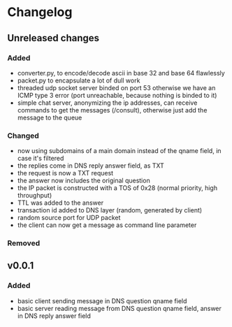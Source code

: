 # Changelog

## Unreleased changes
### Added
- converter.py, to encode/decode ascii in base 32 and base 64 flawlessly
- packet.py to encapsulate a lot of dull work
- threaded udp socket server binded on port 53 otherwise we have an ICMP type 3 error (port unreachable, because nothing is binded to it)
- simple chat server, anonymizing the ip addresses, can receive commands to get the messages (/consult), otherwise just add the message to the queue

### Changed
- now using subdomains of a main domain instead of the qname field, in case it's filtered
- the replies come in DNS reply answer field, as TXT
- the request is now a TXT request
- the answer now includes the original question
- the IP packet is constructed with a TOS of 0x28 (normal priority, high throughput)
- TTL was added to the answer
- transaction id added to DNS layer (random, generated by client)
- random source port for UDP packet
- the client can now get a message as command line parameter

### Removed

## v0.0.1
### Added
- basic client sending message in DNS question qname field
- basic server reading message from DNS question qname field, answer in DNS reply answer field